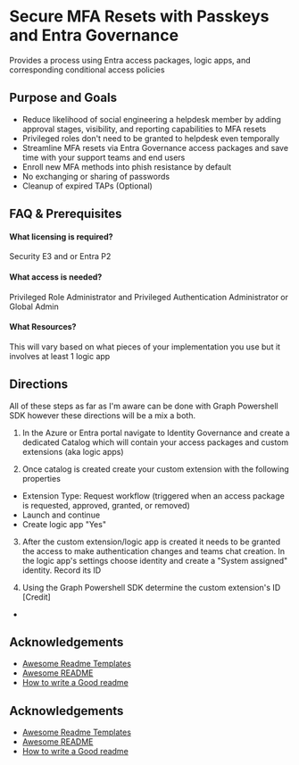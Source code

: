 # Secure MFA Resets with Passkeys and Entra Governance

Provides a process using Entra access packages, logic apps, and corresponding conditional access policies
## Purpose and Goals

- Reduce likelihood of social engineering a helpdesk member by adding approval stages, visibility, and reporting capabilities to MFA resets
- Privileged roles don't need to be granted to helpdesk even temporally
- Streamline MFA resets via Entra Governance access packages and save time with your support teams and end users
- Enroll new MFA methods into phish resistance by default
- No exchanging or sharing of passwords
- Cleanup of expired TAPs (Optional)
## FAQ & Prerequisites 

#### What licensing is required?

Security E3 and or Entra P2

#### What access is needed?

Privileged Role Administrator and Privileged Authentication Administrator or Global Admin

#### What Resources?
This will vary based on what pieces of your implementation you use but it involves at least 1 logic app

## Directions

All of these steps as far as I'm aware can be done with Graph Powershell SDK however these directions will be a mix a both.

1) In the Azure or Entra portal navigate to Identity Governance and create a dedicated Catalog which will contain your access packages and custom extensions (aka logic apps) 

2) Once catalog is created create your custom extension with the following properties
- Extension Type: Request workflow (triggered when an access package is requested, approved, granted, or removed)
- Launch and continue
- Create logic app "Yes" 

3) After the custom extension/logic app is created it needs to be granted the access to make authentication changes and teams chat creation. In the logic app's settings choose identity and create a "System assigned" identity. Record its ID

4) Using the Graph Powershell SDK determine the custom extension's ID [Credit]
- 


## Acknowledgements

- [Awesome Readme Templates](https://awesomeopensource.com/project/elangosundar/awesome-README-templates)
- [Awesome README](https://github.com/matiassingers/awesome-readme)
- [How to write a Good readme](https://bulldogjob.com/news/449-how-to-write-a-good-readme-for-your-github-project)

## Acknowledgements

- [Awesome Readme Templates](https://awesomeopensource.com/project/elangosundar/awesome-README-templates)
- [Awesome README](https://github.com/matiassingers/awesome-readme)
- [How to write a Good readme](https://bulldogjob.com/news/449-how-to-write-a-good-readme-for-your-github-project)
